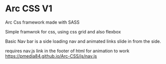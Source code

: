 # Arc CSS V1
 Arc Css framework made with SASS

 Simple framwrok for css, using css grid and also flexbox

Basic Nav bar is a side loading nav and animated links slide in from the side.

requires nav.js link in the footer of html for animation to work
https://pmedia84.github.io/Arc-CSS/js/nav.js